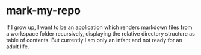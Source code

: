 # mark-my-repo

If I grow up, I want to be an application which renders markdown files from a workspace folder recursively, displaying the relative directory structure as table of contents.
But currently I am only an infant and not ready for an adult life.
